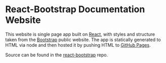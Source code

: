 # React-Bootstrap Documentation Website

This website is single page app built on
[React](http://facebook.github.io/react/), with styles and structure taken from
the [Bootstrap](http://getbootstrap.com/) public website.  The app is statically
generated to HTML via node and then hosted it by pushing HTML to [GitHub
Pages](http://pages.github.com/).

Source can be found in the
[react-bootstrap](https://github.com/react-bootstrap/react-bootstrap) repo.
